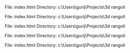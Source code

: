 File: index.html
Directory: c:\Users\gurij\Projects\3d rangoli

File: index.html
Directory: c:\Users\gurij\Projects\3d rangoli

File: index.html
Directory: c:\Users\gurij\Projects\3d rangoli

File: index.html
Directory: c:\Users\gurij\Projects\3d rangoli

File: index.html
Directory: c:\Users\gurij\Projects\3d rangoli

